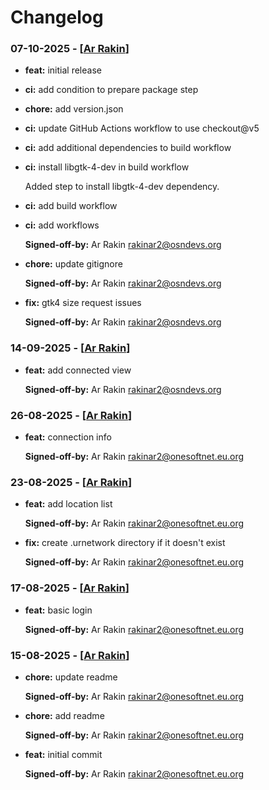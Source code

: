 # Changelog

### 07-10-2025 - [[Ar Rakin](mailto:rakinar2@osndevs.org)]

  * **feat:** initial release
  * **ci:** add condition to prepare package step
  * **chore:** add version.json
  * **ci:** update GitHub Actions workflow to use checkout@v5
  * **ci:** add additional dependencies to build workflow
  * **ci:** install libgtk-4-dev in build workflow    
      
    Added step to install libgtk-4-dev dependency.  
  * **ci:** add build workflow
  * **ci:** add workflows    
      
    **Signed-off-by:**  Ar Rakin <rakinar2@osndevs.org>  
      
  * **chore:** update gitignore    
      
    **Signed-off-by:**  Ar Rakin <rakinar2@osndevs.org>  
      
  * **fix:** gtk4 size request issues    
      
    **Signed-off-by:**  Ar Rakin <rakinar2@osndevs.org>  
      

### 14-09-2025 - [[Ar Rakin](mailto:rakinar2@osndevs.org)]

  * **feat:** add connected view    
      
    **Signed-off-by:**  Ar Rakin <rakinar2@osndevs.org>  
      

### 26-08-2025 - [[Ar Rakin](mailto:rakinar2@onesoftnet.eu.org)]

  * **feat:** connection info    
      
    **Signed-off-by:**  Ar Rakin <rakinar2@onesoftnet.eu.org>  
      

### 23-08-2025 - [[Ar Rakin](mailto:rakinar2@onesoftnet.eu.org)]

  * **feat:** add location list    
      
    **Signed-off-by:**  Ar Rakin <rakinar2@onesoftnet.eu.org>  
      
  * **fix:** create .urnetwork directory if it doesn't exist    
      
    **Signed-off-by:**  Ar Rakin <rakinar2@onesoftnet.eu.org>  
      

### 17-08-2025 - [[Ar Rakin](mailto:rakinar2@onesoftnet.eu.org)]

  * **feat:** basic login    
      
    **Signed-off-by:**  Ar Rakin <rakinar2@onesoftnet.eu.org>  
      

### 15-08-2025 - [[Ar Rakin](mailto:rakinar2@onesoftnet.eu.org)]

  * **chore:** update readme    
      
    **Signed-off-by:**  Ar Rakin <rakinar2@onesoftnet.eu.org>  
      
  * **chore:** add readme    
      
    **Signed-off-by:**  Ar Rakin <rakinar2@onesoftnet.eu.org>  
      
  * **feat:** initial commit    
      
    **Signed-off-by:**  Ar Rakin <rakinar2@onesoftnet.eu.org>
